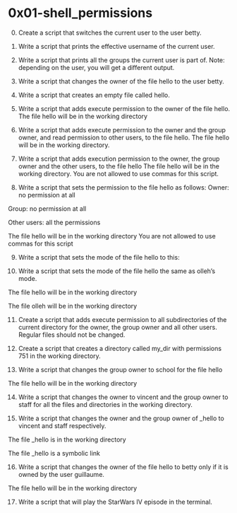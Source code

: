 # 0x01-shell_permissions
0. Create a script that switches the current user to the user betty.

1. Write a script that prints the effective username of the current user.

2. Write a script that prints all the groups the current user is part of.
   Note: depending on the user, you will get a different output.
3. Write a script that changes the owner of the file hello to the user betty.

4. Write a script that creates an empty file called hello.

5. Write a script that adds execute permission to the owner of the file hello.
   The file hello will be in the working directory

6. Write a script that adds execute permission to the owner and the group owner, and read permission to other users, to the file hello.
   The file hello will be in the working directory.

7. Write a script that adds execution permission to the owner, the group owner and the other users, to the file hello
   The file hello will be in the working directory.
   You are not allowed to use commas for this script.

8. Write a script that sets the permission to the file hello as follows:
   Owner: no permission at all

Group: no permission at all

Other users: all the permissions

The file hello will be in the working directory You are not allowed to use commas for this script

9. Write a script that sets the mode of the file hello to this:

10. Write a script that sets the mode of the file hello the same as olleh’s mode.

The file hello will be in the working directory

The file olleh will be in the working directory

11. Create a script that adds execute permission to all subdirectories of the current directory for the owner, the group owner and all other users. Regular files should not be changed.

12. Create a script that creates a directory called my_dir with permissions 751 in the working directory.

13. Write a script that changes the group owner to school for the file hello

The file hello will be in the working directory

14. Write a script that changes the owner to vincent and the group owner to staff for all the files and directories in the working directory.

15. Write a script that changes the owner and the group owner of _hello to vincent and staff respectively.

The file _hello is in the working directory

The file _hello is a symbolic link

16. Write a script that changes the owner of the file hello to betty only if it is owned by the user guillaume.

The file hello will be in the working directory

17. Write a script that will play the StarWars IV episode in the terminal.
